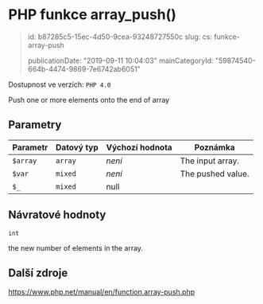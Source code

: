 PHP funkce array_push()
=======================

> id: b87285c5-15ec-4d50-9cea-93248727550c
> slug:
> 	cs: funkce-array-push
>
> publicationDate: "2019-09-11 10:04:03"
> mainCategoryId: "59874540-664b-4474-9869-7e6742ab6051"

Dostupnost ve verzích: `PHP 4.0`

Push one or more elements onto the end of array


Parametry
--------------

| Parametr | Datový typ | Výchozí hodnota | Poznámka |
|-----|-----|-----|-----|
| `$array` | `array` | *není* | The input array. |
| `$var` | `mixed` | *není* | The pushed value. |
| `$_` | `mixed` | null |  |


Návratové hodnoty
----------------

`int`

the new number of elements in the array.

Další zdroje
------------

https://www.php.net/manual/en/function.array-push.php
